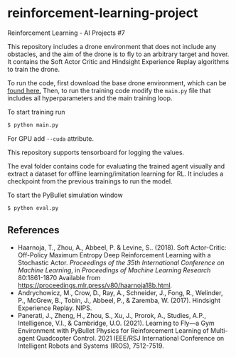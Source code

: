 # reinforcement-learning-project
Reinforcement Learning - AI Projects #7

This repository includes a drone environment that does not include any obstacles, and the aim of the drone is to fly to an arbitrary target and hover. It contains the Soft Actor Critic and Hindsight Experience Replay algorithms to train the drone.

To run the code, first download the base drone environment, which can be [found here.](https://github.com/utiasDSL/gym-pybullet-drones.git) Then, to run the training code modify the ```main.py``` file that includes all hyperparameters and the main training loop. 

To start training run
```bash
$ python main.py
```
For GPU add ```--cuda``` attribute.

This repository supports tensorboard for logging the values.

The eval folder contains code for evaluating the trained agent visually and extract a dataset for offline learning/imitation learning for RL. It includes a checkpoint from the previous trainings to run the model.

To start the PyBullet simulation window
```bash
$ python eval.py
```

## References
- Haarnoja, T., Zhou, A., Abbeel, P. &amp; Levine, S.. (2018). Soft Actor-Critic: Off-Policy Maximum Entropy Deep Reinforcement Learning with a Stochastic Actor. <i>Proceedings of the 35th International Conference on Machine Learning</i>, in <i>Proceedings of Machine Learning Research</i> 80:1861-1870 Available from https://proceedings.mlr.press/v80/haarnoja18b.html.
- Andrychowicz, M., Crow, D., Ray, A., Schneider, J., Fong, R., Welinder, P., McGrew, B., Tobin, J., Abbeel, P., & Zaremba, W. (2017). Hindsight Experience Replay. NIPS.
- Panerati, J., Zheng, H., Zhou, S., Xu, J., Prorok, A., Studies, A.P., Intelligence, V.I., & Cambridge, U.O. (2021). Learning to Fly—a Gym Environment with PyBullet Physics for Reinforcement Learning of Multi-agent Quadcopter Control. 2021 IEEE/RSJ International Conference on Intelligent Robots and Systems (IROS), 7512-7519.